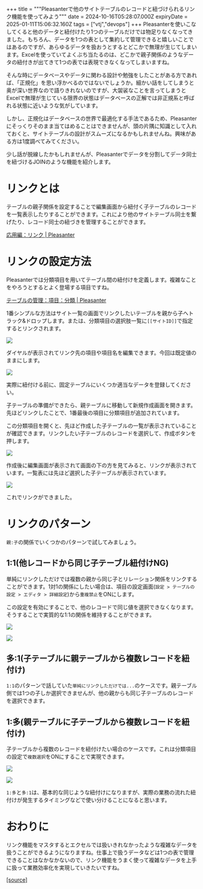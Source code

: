 +++
title = """Pleasanterで他のサイトテーブルのレコードと紐づけられるリンク機能を使ってみよう"""
date = 2024-10-16T05:28:07.000Z
expiryDate = 2025-01-11T15:06:32.160Z
tags = ["vtj","devops"]
+++
Pleasanterを使いこなしてくると他のデータと紐付けたり1つのテーブルだけでは物足りなくなってきました。もちろん、データを1つの表として集約して管理できると嬉しいことではあるのですが、あらゆるデータを扱おうとするとどこかで無理が生じてしまいます。Excelを使っていてよくぶち当たるのは、どこかで親子関係のようなデータの紐付きが出てきて1つの表では表現できなくなってしまいますね。

そんな時にデータベースやデータに関わる設計や勉強をしたことがある方であれば、「正規化」を思い浮かべるのではないでしょうか。細かい話をしてしまうと奥が深い世界なので語りきれないのですが、大袈裟なことを言ってしまうとExcelで無理が生じている限界の状態はデータベースの正解では非正規系と呼ばれる状態に近いような気がしています。

しかし、正規化はデータベースの世界で最適化する手法であるため、Pleasanterにそっくりそのまま当てはめることはできませんが、頭の片隅に知識として入れておくと、サイトテーブルの設計がスムーズになるかもしれませんね。興味がある方は1度調べてみてください。

少し話が脱線したかもしれませんが、Pleasanterでデータを分割してデータ同士を紐づけるJOINのような機能を紹介します。

リンクとは
=====

テーブルの親子関係を設定することで編集画面から紐付く子テーブルのレコードを一覧表示したりすることができます。これにより他のサイトテーブル同士を繋げたり、レコード同士の紐づきを管理することができます。

[応用編：リンク | Pleasanter](https://pleasanter.org/ja/manual/advanced-operations-link)

リンクの設定方法
========

Pleasanterでは分類項目を用いてテーブル間の紐付けを定義します。複雑なことをやろうとするとよく登場する項目ですね。

[テーブルの管理：項目：分類 | Pleasanter](https://pleasanter.org/ja/manual/table-management-class)

1番シンプルな方法はサイト一覧の画面でリンクしたいテーブルを親から子へトラック&ドロップします。または、分類項目の選択肢一覧に`[[サイトID]]`で指定するとリンクされます。

![](https://cdn-ak.f.st-hatena.com/images/fotolife/v/virtualtech/20241016/20241016142808.png)

ダイヤルが表示されてリンク先の項目や項目名を編集できます。今回は既定値のままにします。

![](https://cdn-ak.f.st-hatena.com/images/fotolife/v/virtualtech/20241016/20241016142812.png)

実際に紐付ける前に、固定テーブルにいくつか適当なデータを登録してください。

子テーブルの準備ができたら、親テーブルに移動して新規作成画面を開きます。先ほどリンクしたことで、1番最後の項目に分類項目が追加されています。

この分類項目を開くと、先ほど作成した子テーブルの一覧が表示されていることが確認できます。リンクしたい子テーブルのレコードを選択して、作成ボタンを押します。

![](https://cdn-ak.f.st-hatena.com/images/fotolife/v/virtualtech/20241016/20241016142816.png)

作成後に編集画面が表示されて画面の下の方を見てみると、リンクが表示されています。一覧表には先ほど選択した子テーブルが表示されています。

![](https://cdn-ak.f.st-hatena.com/images/fotolife/v/virtualtech/20241016/20241016142820.png)

これでリンクができました。

リンクのパターン
========

`親:子`の関係でいくつかのパターンで試してみましょう。

1:1(他レコードから同じ子テーブル紐付けNG)
------------------------

単純にリンクしただけでは複数の親から同じ子とリレーション関係をリンクすることができます。1対1の関係にしたい場合は、項目の設定画面(`設定 > テーブルの設定 > エディタ > 詳細設定`)から`重複禁止`をONにします。

この設定を有効にすることで、他のレコードで同じ値を選択できなくなります。そうすることで実質的な1:1の関係を維持することができます。

![](https://cdn-ak.f.st-hatena.com/images/fotolife/v/virtualtech/20241016/20241016142824.png)

![](https://cdn-ak.f.st-hatena.com/images/fotolife/v/virtualtech/20241016/20241016142827.png)

多:1(子テーブルに親テーブルから複数レコードを紐付け)
----------------------------

`1:1`のパターンで話していた`単純にリンクしただけでは...`のケースです。親テーブル側では1つの子しか選択できませんが、他の親からも同じ子テーブルのレコードを選択できます。

1:多(親テーブルに子テーブルから複数レコードを紐付け)
----------------------------

子テーブルから複数のレコードを紐付けたい場合のケースです。これは分類項目の設定で`複数選択`をONにすることで実現できます。

![](https://cdn-ak.f.st-hatena.com/images/fotolife/v/virtualtech/20241016/20241016142831.png)

![](https://cdn-ak.f.st-hatena.com/images/fotolife/v/virtualtech/20241016/20241016142835.png)

`1:多`と`多:1`は、基本的な同じような紐付けになりますが、実際の業務の流れた紐付けが発生するタイミングなどで使い分けることになると思います。

おわりに
====

リンク機能をマスタするとエクセルでは扱いきれなかったような複雑なデータを扱うことができるようになりますね。仕事上で扱うデータなどは1つの表で管理できることはなかなかないので、リンク機能をうまく使って複雑なデータを上手に扱って業務効率化を実現していきたいですね。

[[source]](https://devops-blog.virtualtech.jp/entry/20241016/1729056487)
